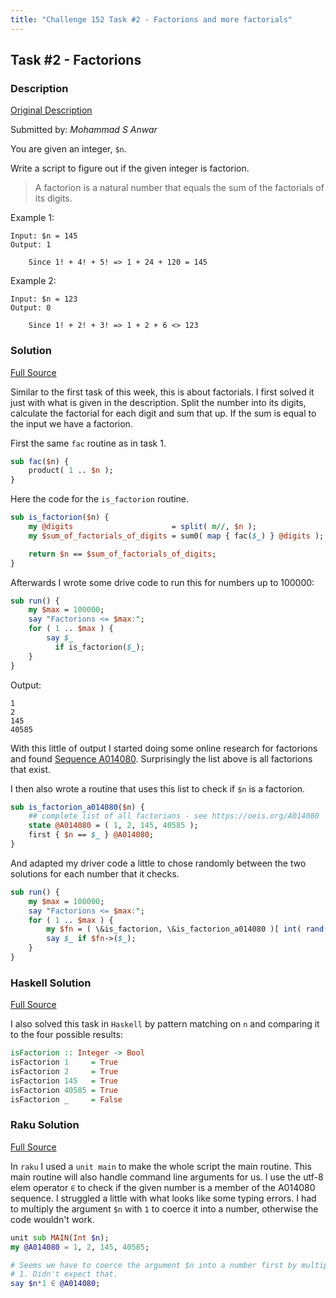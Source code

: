 ```yaml
---
title: "Challenge 152 Task #2 - Factorions and more factorials"
---
```


## Task #2 - Factorions

### Description

[Original Description](https://theweeklychallenge.org/blog/perl-weekly-challenge-152/#TASK2)

Submitted by: *Mohammad S Anwar*

You are given an integer, `$n`.

Write a script to figure out if the given integer is factorion.

> A factorion is a natural number that equals the sum of the factorials of its digits.

Example 1:

```
Input: $n = 145
Output: 1

    Since 1! + 4! + 5! => 1 + 24 + 120 = 145
```

Example 2:

```
Input: $n = 123
Output: 0

    Since 1! + 2! + 3! => 1 + 2 + 6 <> 123
```


### Solution

[Full Source](https://github.com/manwar/perlweeklychallenge-club/blob/master/challenge-152/alexander-pankoff/perl/ch-2.pl)

Similar to the first task of this week, this is about factorials. I first solved
it just with what is given in the description. Split the number into its digits,
calculate the factorial for each digit and sum that up. If the sum is equal to
the input we have a factorion.

First the same `fac` routine as in task 1.

```perl
sub fac($n) {
    product( 1 .. $n );
}
```

Here the code for the `is_factorion` routine.

```perl
sub is_factorion($n) {
    my @digits                      = split( m//, $n );
    my $sum_of_factorials_of_digits = sum0( map { fac($_) } @digits );

    return $n == $sum_of_factorials_of_digits;
}
```

Afterwards I wrote some drive code to run this for numbers up to 100000:

```perl
sub run() {
    my $max = 100000;
    say "Factorions <= $max:";
    for ( 1 .. $max ) {
        say $_
          if is_factorion($_);
    }
}
```

Output:

```
1
2
145
40585
```

With this little of output I started doing some online research for factorions
and found [Sequence A014080](https://oeis.org/A014080). Surprisingly the list
above is all factorions that exist.

I then also wrote a routine that uses this list to check if `$n` is a factorion.


```perl
sub is_factorion_a014080($n) {
    ## complete list of all factorians - see https://oeis.org/A014080
    state @A014080 = ( 1, 2, 145, 40585 );
    first { $n == $_ } @A014080;
}
```

And adapted my driver code a little to chose randomly between the two solutions
for each number that it checks.

```perl
sub run() {
    my $max = 100000;
    say "Factorions <= $max:";
    for ( 1 .. $max ) {
        my $fn = ( \&is_factorion, \&is_factorion_a014080 )[ int( rand(2) ) ];
        say $_ if $fn->($_);
    }
}
```

### Haskell Solution

[Full Source](https://github.com/manwar/perlweeklychallenge-club/blob/master/challenge-153/alexander-pankoff/haskell/ch-2.hs)

I also solved this task in `Haskell` by pattern matching on `n` and comparing it to the four possible results:

```haskell
isFactorion :: Integer -> Bool
isFactorion 1     = True
isFactorion 2     = True
isFactorion 145   = True
isFactorion 40585 = True
isFactorion _     = False
```

### Raku Solution

[Full Source](https://github.com/manwar/perlweeklychallenge-club/blob/master/challenge-153/alexander-pankoff/raku/ch-2.rakue)

In `raku` I used a `unit main` to make the whole script the main routine. This
main routine will also handle command line arguments for us. I use the utf-8
elem operator `∈` to check if the given number is a member of the A014080
sequence. I struggled a little with what looks like some typing errors. I had to
multiply the argument `$n` with `1` to coerce it into a number, otherwise the
code wouldn't work.

```raku
unit sub MAIN(Int $n);
my @A014080 = 1, 2, 145, 40585;

# Seems we have to coerce the argument $n into a number first by multiplying by
# 1. Didn't expect that.
say $n*1 ∈ @A014080;
```